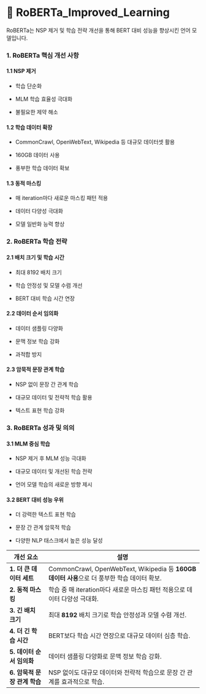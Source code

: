 # 📄 RoBERTa_Improved_Learning

RoBERTa는 NSP 제거 및 학습 전략 개선을 통해 BERT 대비 성능을 향상시킨 언어 모델입니다.

### 1. RoBERTa 핵심 개선 사항

#### 1.1 NSP 제거

- 학습 단순화

- MLM 학습 효율성 극대화

- 불필요한 제약 해소

#### 1.2 학습 데이터 확장

- CommonCrawl, OpenWebText, Wikipedia 등 대규모 데이터셋 활용

- 160GB 데이터 사용

- 풍부한 학습 데이터 확보

#### 1.3 동적 마스킹

- 매 iteration마다 새로운 마스킹 패턴 적용

- 데이터 다양성 극대화

- 모델 일반화 능력 향상

### 2. RoBERTa 학습 전략

#### 2.1 배치 크기 및 학습 시간

- 최대 8192 배치 크기

- 학습 안정성 및 모델 수렴 개선

- BERT 대비 학습 시간 연장

#### 2.2 데이터 순서 임의화

- 데이터 샘플링 다양화

- 문맥 정보 학습 강화

- 과적합 방지

#### 2.3 암묵적 문장 관계 학습

- NSP 없이 문장 간 관계 학습

- 대규모 데이터 및 전략적 학습 활용

- 텍스트 표현 학습 강화

### 3. RoBERTa 성과 및 의의

#### 3.1 MLM 중심 학습

- NSP 제거 후 MLM 성능 극대화

- 대규모 데이터 및 개선된 학습 전략

- 언어 모델 학습의 새로운 방향 제시

#### 3.2 BERT 대비 성능 우위

- 더 강력한 텍스트 표현 학습

- 문장 간 관계 암묵적 학습

- 다양한 NLP 태스크에서 높은 성능 달성

|개선 요소|설명|
|---|---|
|**1. 더 큰 데이터 세트**|CommonCrawl, OpenWebText, Wikipedia 등 **160GB 데이터 사용**으로 더 풍부한 학습 데이터 확보.|
|**2. 동적 마스킹**|학습 중 매 iteration마다 새로운 마스킹 패턴 적용으로 데이터 다양성 극대화.|
|**3. 긴 배치 크기**|최대 **8192** 배치 크기로 학습 안정성과 모델 수렴 개선.|
|**4. 더 긴 학습 시간**|BERT보다 학습 시간 연장으로 대규모 데이터 심층 학습.|
|**5. 데이터 순서 임의화**|데이터 샘플링 다양화로 문맥 정보 학습 강화.|
|**6. 암묵적 문장 관계 학습**|NSP 없이도 대규모 데이터와 전략적 학습으로 문장 간 관계를 효과적으로 학습.|